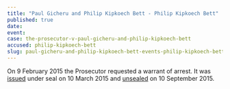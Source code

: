 ```yaml
---
title: "Paul Gicheru and Philip Kipkoech Bett - Philip Kipkoech Bett"
published: true
date:
event:
case: the-prosecutor-v-paul-gicheru-and-philip-kipkoech-bett
accused: philip-kipkoech-bett
slug: paul-gicheru-and-philip-kipkoech-bett-events-philip-kipkoech-bett
---
```


On 9 February 2015 the Prosecutor requested a warrant of arrest. It was [issued](https://www.icc-cpi.int/en_menus/icc/situations%20and%20cases/situations/situation%20icc%200109/related%20cases/ICC-01_09-01_15/court-records/chambers/ptcII/Pages/1.aspx) under seal on 10 March 2015 <span class="redactor-invisible-space">and [unsealed](https://www.icc-cpi.int/en_menus/icc/situations%20and%20cases/situations/situation%20icc%200109/related%20cases/ICC-01_09-01_15/court-records/chambers/ptcII/Pages/11.aspx) on 10 September 2015.</span>

